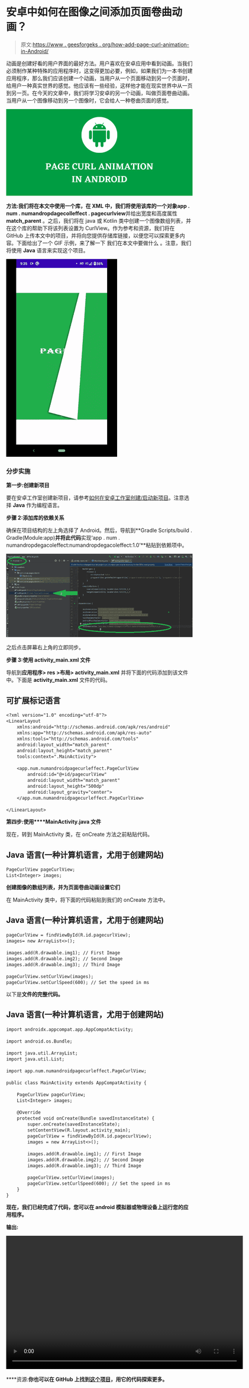 # 安卓中如何在图像之间添加页面卷曲动画？

> 原文:[https://www . geesforgeks . org/how-add-page-curl-animation-in-Android/](https://www.geeksforgeeks.org/how-to-add-page-curl-animation-between-images-in-android/)

动画是创建好看的用户界面的最好方法。用户喜欢在安卓应用中看到动画。当我们必须制作某种特殊的应用程序时，这变得更加必要，例如，如果我们为一本书创建应用程序，那么我们应该创建一个动画，当用户从一个页面移动到另一个页面时，给用户一种真实世界的感觉。他应该有一些经验，这样他才能在现实世界中从一页到另一页。在今天的文章中，我们将学习安卓的另一个动画，叫做页面卷曲动画。当用户从一个图像移动到另一个图像时，它会给人一种卷曲页面的感觉。

![](img/0639537c520e1b4e44a6e28f200e6cb5.png)

**方法:**我们将在本文中使用一个库，在 XML 中，我们将使用该库的一个对象**app . num . numandropdagecolleffect . pagecurlview**并给出宽度和高度属性 **match_parent** 。之后，我们将在 java 或 Kotlin 类中创建一个图像数组列表，并在这个库的帮助下将该列表设置为 CurlView。作为参考和资源，我们将在 GitHub 上传本文中的项目，并将向您提供存储库链接，以便您可以探索更多内容。下面给出了一个 GIF 示例，来了解一下 我们在本文中要做什么 。注意，我们将使用 **Java** 语言来实现这个项目。

![Page Curl Animation Between Images in Android Sample GIF](img/c4c2f00c9a5de68f18f0f8d8d1ffe9f7.png)

### **分步实施**

**第一步:创建新项目**

要在安卓工作室创建新项目，请参考[如何在安卓工作室创建/启动新项目](https://www.geeksforgeeks.org/android-how-to-create-start-a-new-project-in-android-studio/)。注意选择 **Java** 作为编程语言。

**步骤 2:添加库的依赖关系**

确保在项目结构的左上角选择了 Android。然后，导航到**Gradle Scripts/build . Gradle(Module:app)**并将此代码**实现‘app . num . numandropdegacoleffect:numandropdegacoleffect:1.0’**粘贴到依赖项中。

![](img/cf253ecda14e2d0fbcabf873c0a26815.png)

之后点击屏幕右上角的立即同步。

**步骤 3:使用 activity_main.xml 文件**

导航到**应用程序> res >布局> activity_main.xml** 并将下面的代码添加到该文件中。下面是 **activity_main.xml** 文件的代码。

## 可扩展标记语言

```
<?xml version="1.0" encoding="utf-8"?>
<LinearLayout 
    xmlns:android="http://schemas.android.com/apk/res/android"
    xmlns:app="http://schemas.android.com/apk/res-auto"
    xmlns:tools="http://schemas.android.com/tools"
    android:layout_width="match_parent"
    android:layout_height="match_parent"
    tools:context=".MainActivity">

    <app.num.numandroidpagecurleffect.PageCurlView
        android:id="@+id/pagecurlView"
        android:layout_width="match_parent"
        android:layout_height="500dp"
        android:layout_gravity="center">
    </app.num.numandroidpagecurleffect.PageCurlView>

</LinearLayout>
```

**第四步:使用****MainActivity.java 文件**

现在，转到 MainActivity 类，在 onCreate 方法之前粘贴代码。

## Java 语言(一种计算机语言，尤用于创建网站)

```
PageCurlView pageCurlView;
List<Integer> images;
```

**创建图像的数组列表，并为页面卷曲动画设置它们**

在 MainActivity 类中，将下面的代码粘贴到我们的 onCreate 方法中。

## Java 语言(一种计算机语言，尤用于创建网站)

```
pageCurlView = findViewById(R.id.pagecurlView);
images= new ArrayList<>();

images.add(R.drawable.img1); // First Image
images.add(R.drawable.img2); // Second Image
images.add(R.drawable.img3); // Third Image

pageCurlView.setCurlView(images);
pageCurlView.setCurlSpeed(600); // Set the speed in ms
```

以下是**文件的完整代码。**

## **Java 语言(一种计算机语言，尤用于创建网站)**

```
import androidx.appcompat.app.AppCompatActivity;

import android.os.Bundle;

import java.util.ArrayList;
import java.util.List;

import app.num.numandroidpagecurleffect.PageCurlView;

public class MainActivity extends AppCompatActivity {

    PageCurlView pageCurlView;
    List<Integer> images;

    @Override
    protected void onCreate(Bundle savedInstanceState) {
        super.onCreate(savedInstanceState);
        setContentView(R.layout.activity_main);
        pageCurlView = findViewById(R.id.pagecurlView);
        images = new ArrayList<>();

        images.add(R.drawable.img1); // First Image
        images.add(R.drawable.img2); // Second Image
        images.add(R.drawable.img3); // Third Image

        pageCurlView.setCurlView(images);
        pageCurlView.setCurlSpeed(600); // Set the speed in ms
    }
}
```

**现在，我们已经完成了代码，您可以在 android 模拟器或物理设备上运行您的应用程序。**

****输出:****

**<video class="wp-video-shortcode" id="video-569185-1" width="640" height="360" preload="metadata" controls=""><source type="video/mp4" src="https://media.geeksforgeeks.org/wp-content/uploads/20210308120940/Page-Curl-Animation-Between-Images-in-Android.mp4?_=1">[https://media.geeksforgeeks.org/wp-content/uploads/20210308120940/Page-Curl-Animation-Between-Images-in-Android.mp4](https://media.geeksforgeeks.org/wp-content/uploads/20210308120940/Page-Curl-Animation-Between-Images-in-Android.mp4)</video>**

****资源:**你也可以在 GitHub 上找到[这个项目](https://github.com/shivamparashar165/PageCurlAnim)，用它的代码探索更多。**